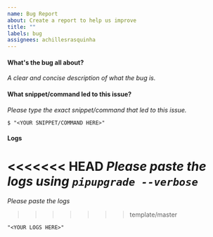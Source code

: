```yaml
---
name: Bug Report
about: Create a report to help us improve
title: ""
labels: bug
assignees: achillesrasquinha
---
```


#### What's the bug all about?

*A clear and concise description of what the bug is.*

#### What snippet/command led to this issue?

*Please type the exact snippet/command that led to this issue.*

```
$ "<YOUR SNIPPET/COMMAND HERE>"
```

#### Logs

<<<<<<< HEAD
*Please paste the logs using `pipupgrade --verbose`*
=======
*Please paste the logs*
>>>>>>> template/master

```
"<YOUR LOGS HERE>"
```